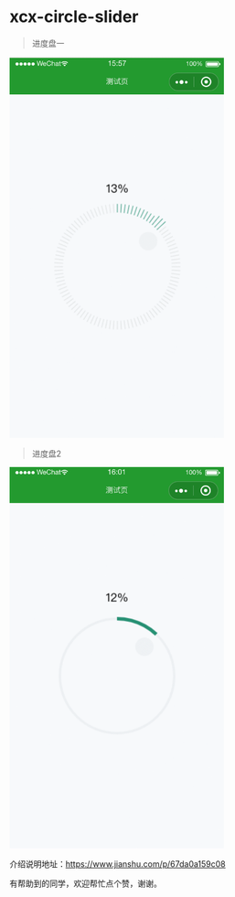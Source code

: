 # xcx-circle-slider
> 进度盘一

<img src="https://github.com/fangcaiwen/xcx-circle-slider/blob/master/1562834895749.gif" width="375" height="667" />

> 进度盘2

<img src="https://github.com/fangcaiwen/xcx-circle-slider/blob/master/1562834923254.gif" width="375" height="667" />

介绍说明地址：https://www.jianshu.com/p/67da0a159c08

有帮助到的同学，欢迎帮忙点个赞，谢谢。


